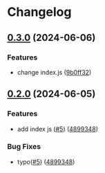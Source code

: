 # Changelog

## [0.3.0](https://github.com/kuritify-org/release-please-poc/compare/v0.2.0...v0.3.0) (2024-06-06)


### Features

* change index.js ([9b0ff32](https://github.com/kuritify-org/release-please-poc/commit/9b0ff32577ab93dbcfe5681953afdf6619af97d1))

## [0.2.0](https://github.com/kurihara-test/xx-poc/compare/v0.1.0...v0.2.0) (2024-06-05)


### Features

* add index js ([#5](https://github.com/kurihara-test/xx-poc/issues/5)) ([4899348](https://github.com/kurihara-test/xx-poc/commit/4899348ff565e26baaf0c516abe510dfa2589736))


### Bug Fixes

* typo([#5](https://github.com/kurihara-test/xx-poc/issues/5)) ([4899348](https://github.com/kurihara-test/xx-poc/commit/4899348ff565e26baaf0c516abe510dfa2589736))
